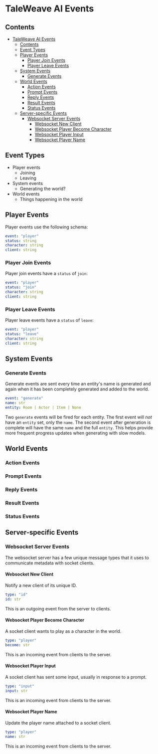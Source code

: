 # TaleWeave AI Events

## Contents

- [TaleWeave AI Events](#taleweave-ai-events)
  - [Contents](#contents)
  - [Event Types](#event-types)
  - [Player Events](#player-events)
    - [Player Join Events](#player-join-events)
    - [Player Leave Events](#player-leave-events)
  - [System Events](#system-events)
    - [Generate Events](#generate-events)
  - [World Events](#world-events)
    - [Action Events](#action-events)
    - [Prompt Events](#prompt-events)
    - [Reply Events](#reply-events)
    - [Result Events](#result-events)
    - [Status Events](#status-events)
  - [Server-specific Events](#server-specific-events)
    - [Websocket Server Events](#websocket-server-events)
      - [Websocket New Client](#websocket-new-client)
      - [Websocket Player Become Character](#websocket-player-become-character)
      - [Websocket Player Input](#websocket-player-input)
      - [Websocket Player Name](#websocket-player-name)

## Event Types

- Player events
  - Joining
  - Leaving
- System events
  - Generating the world?
- World events
  - Things happening in the world

## Player Events

Player events use the following schema:

```yaml
event: "player"
status: string
character: string
client: string
```

### Player Join Events

Player join events have a `status` of `join`:

```yaml
event: "player"
status: "join"
character: string
client: string
```

### Player Leave Events

Player leave events have a `status` of `leave`:

```yaml
event: "player"
status: "leave"
character: string
client: string
```

## System Events

### Generate Events

Generate events are sent every time an entity's name is generated and again when it has been completely generated and
added to the world.

```yaml
event: "generate"
name: str
entity: Room | Actor | Item | None
```

Two `generate` events will be fired for each entity. The first event will *not* have an `entity` set, only the `name`.
The second event after generation is complete will have the same `name` and the full `entity`. This helps provide
more frequent progress updates when generating with slow models.

## World Events

### Action Events

### Prompt Events

### Reply Events

### Result Events

### Status Events

## Server-specific Events

### Websocket Server Events

The websocket server has a few unique message types that it uses to communicate metadata with socket clients.

#### Websocket New Client

Notify a new client of its unique ID.

```yaml
type: "id"
id: str
```

This is an outgoing event from the server to clients.

#### Websocket Player Become Character

A socket client wants to play as a character in the world.

```yaml
type: "player"
become: str
```

This is an incoming event from clients to the server.

#### Websocket Player Input

A socket client has sent some input, usually in response to a prompt.

```yaml
type: "input"
input: str
```

This is an incoming event from clients to the server.

#### Websocket Player Name

Update the player name attached to a socket client.

```yaml
type: "player"
name: str
```

This is an incoming event from clients to the server.

